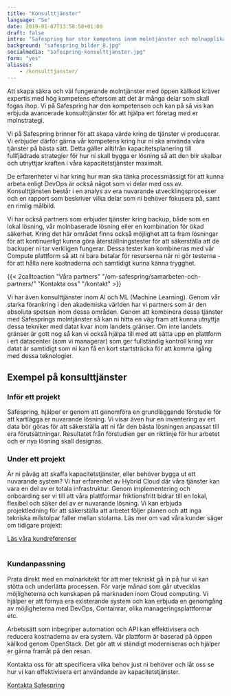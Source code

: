 ```yaml
---
title: "Konsulttjänster"
language: "Se"
date: 2019-01-07T13:58:58+01:00
draft: false
intro: "Safespring har stor kompetens inom molntjänster och molnapplikationer. Vi har också ett nätverk av partners som kan hjälpa dig komma igång."
background: "safespring_bilder_8.jpg"
socialmedia: "safespring-konsulttjanster.jpg"
form: "yes"
aliases:
    - /konsulttjanster/
---
```

<div class="ingress"><p>Att skapa säkra och väl fungerande molntjänster med öppen källkod kräver expertis med hög kompetens eftersom att det är många delar som skall fogas ihop. Vi på Safespring har den kompetensen och kan på så vis kan erbjuda avancerade konsulttjänster för att hjälpa ert företag med er molnstrategi.</p></div>

Vi på Safespring brinner för att skapa värde kring de tjänster vi producerar. Vi erbjuder därför gärna vår kompetens kring hur ni ska använda våra tjänster på bästa sätt. Detta gäller alltifrån kapacitetsplanering till fullfjädrade strategier för hur ni skall bygga er lösning så att den blir skalbar och utnyttjar kraften i våra kapacitetstjänster maximalt.

De erfarenheter vi har kring hur man ska tänka processmässigt för att kunna arbeta enligt DevOps är också något som vi delar med oss av. Konsulttjänsten består i en analys av era nuvarande utvecklingsprocesser och en rapport som beskriver vilka delar som ni behöver fokusera på, samt en rimlig målbild.

Vi har också partners som erbjuder tjänster kring backup, både som en lokal lösning, vår molnbaserade lösning eller en kombination för ökad säkerhet. Kring det här området finns också möjlighet att ta fram lösningar för att kontinuerligt kunna göra återställningstester för att säkerställa att de backuper ni tar verkligen fungerar. Dessa tester kan kombineras med vår Compute plattform så att ni bara betalar för resurserna när ni gör testerna - för att hålla nere kostnaderna och samtidigt kunna känna trygghet.

{{< 2calltoaction "Våra partners" "/om-safespring/samarbeten-och-partners/" "Kontakta oss" "/kontakt" >}}

Vi har även konsulttjänster inom AI och ML (Machine Learning). Genom vår starka förankring i den akademiska världen har vi partners som är den absoluta spetsen inom dessa områden. Genom att kombinera dessa tjänster med Safesprings molntjänster så kan ni hitta en väg fram att kunna utnyttja dessa tekniker med datat kvar inom landets gränser. Om inte landets gränser är gott nog så kan vi också hjälpa till med att sätta upp en plattform i ert datacenter (som vi managerar) som ger fullständig kontroll kring var datat är samtidigt som ni kan få en kort startsträcka för att komma igång med dessa teknologier.

## Exempel på konsulttjänster

### Inför ett projekt
Safespring, hjälper er genom att genomföra en grundläggande förstudie för att kartlägga er nuvarande lösning. Vi visar även hur en inventering av ert data bör göras för att säkerställa att ni får den bästa lösningen anpassat till era förutsättningar. Resultatet från förstudien ger en riktlinje för hur arbetet och er nya lösning skall designas.

### Under ett projekt
Är ni påväg att skaffa kapacitetstjänster, eller behöver bygga ut ett nuvarande system? Vi har erfarenhet av Hybrid Cloud där våra tjänster kan vara en del av er totala infrastruktur. Genom implementering och onboarding ser vi till att våra plattformar friktionsfritt bidrar till en lokal, flexibel och säker del av er nuvarande lösning. Vi kan erbjuda projektledning för att säkerställa att arbetet följer planen och att inga tekniska milstolpar faller mellan stolarna. Läs mer om vad våra kunder säger om tidigare projekt:

<a href="/referenser" id="text-button">Läs våra kundreferenser</a></br></br>

### Kundanpassning

Prata direkt med en molnarkitekt för att mer tekniskt gå in på hur vi kan stötta och underlätta processen. För varje månad som går utvecklas möjligheterna och kunskapen på marknaden inom Cloud computing. Vi hjälper er att förnya era existerande system och kan erbjuda en genomgång av möjligheterna med DevOps, Containrar, olika manageringsplattformar etc.

Arbetssätt som inbegriper automation och API kan effektivisera och reducera kostnaderna av era system. Vår plattform är baserad på öppen källkod genom OpenStack. Det gör att vi ständigt moderniseras och hjälper er gärna framåt på den resan.

Kontakta oss för att specificera vilka behov just ni behöver och låt oss se hur vi kan effektivisera ert användande av kapacitetstjänster.

<a href="/kontakt" id="text-button">Kontakta Safespring</a>
